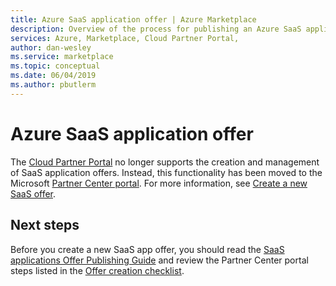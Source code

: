 ```yaml
---
title: Azure SaaS application offer | Azure Marketplace
description: Overview of the process for publishing an Azure SaaS application offer on the Azure Marketplace.
services: Azure, Marketplace, Cloud Partner Portal, 
author: dan-wesley
ms.service: marketplace
ms.topic: conceptual
ms.date: 06/04/2019
ms.author: pbutlerm
---
```


# Azure SaaS application offer

The [Cloud Partner Portal](https://cloudpartner.azure.com/) no longer supports the creation and management of SaaS application offers.  Instead, this functionality has been moved to the Microsoft [Partner Center portal](https://partner.microsoft.com/pcv/).  For more information, see [Create a new SaaS offer](../../partner-center-portal/create-new-saas-offer.md). 


## Next steps

Before you create a new SaaS app offer, you should read the [SaaS applications Offer Publishing Guide](../../marketplace-saas-applications-technical-publishing-guide.md) and review the Partner Center portal steps listed in the [Offer creation checklist](../../partner-center-portal/offer-creation-checklist.md). 
